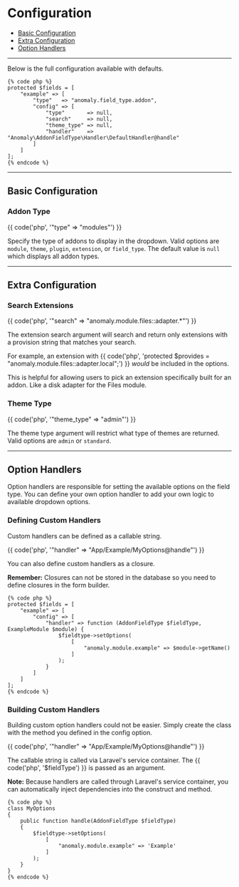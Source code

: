 # Configuration

- [Basic Configuration](#basic)
- [Extra Configuration](#extra)
- [Option Handlers](#handlers)

<hr>

Below is the full configuration available with defaults.

    {% code php %}
    protected $fields = [
        "example" => [
            "type"   => "anomaly.field_type.addon",
            "config" => [
                "type"       => null,
                "search"     => null,
                "theme_type" => null,
                "handler"    => "Anomaly\AddonFieldType\Handler\DefaultHandler@handle"
            ]
        ]
    ];
    {% endcode %}

<hr>

<a name="basic"></a>
## Basic Configuration

### Addon Type

{{ code('php', '"type" => "modules"') }}

Specify the type of addons to display in the dropdown. Valid options are `module`, `theme`, `plugin`, `extension`, or `field_type`. The default value is `null` which displays all addon types.

<hr>

<a name="extra"></a>
## Extra Configuration

### Search Extensions

{{ code('php', '"search" => "anomaly.module.files::adapter.*"') }}

The extension search argument will search and return only extensions with a provision string that matches your search.

For example, an extension with {{ code('php', 'protected $provides = "anomaly.module.files::adapter.local";') }} *would* be included in the options.

This is helpful for allowing users to pick an extension specifically built for an addon. Like a disk adapter for the Files module. 

### Theme Type

{{ code('php', '"theme_type" => "admin"') }}

The theme type argument will restrict what type of themes are returned. Valid options are `admin` or `standard`.

<hr>

<a name="handlers"></a>
## Option Handlers

Option handlers are responsible for setting the available options on the field type. You can define your own option handler to add your own logic to available dropdown options.

### Defining Custom Handlers

Custom handlers can be defined as a callable string.

{{ code('php', '"handler" => "App/Example/MyOptions@handle"') }}

You can also define custom handlers as a closure.

<div class="alert alert-info">
    <strong>Remember:</strong> Closures can not be stored in the database so you need to define closures in the form builder.
</div>

    {% code php %}
    protected $fields = [
        "example" => [
            "config" => [
                "handler" => function (AddonFieldType $fieldType, ExampleModule $module) {
                    $fieldtype->setOptions(
                        [
                            "anomaly.module.example" => $module->getName()
                        ]
                    );
                }
            ]
        ]
    ];
    {% endcode %} 

### Building Custom Handlers

Building custom option handlers could not be easier. Simply create the class with the method you defined in the config option.

{{ code('php', '"handler" => "App/Example/MyOptions@handle"') }}

The callable string is called via Laravel's service container. The {{ code('php', '$fieldType') }} is passed as an argument.

<div class="alert alert-primary">
<strong>Note:</strong> Because handlers are called through Laravel's service container, you can automatically inject dependencies into the construct and method.
</div>

    {% code php %}
    class MyOptions
    {
        public function handle(AddonFieldType $fieldType)
        {
            $fieldtype->setOptions(
                [
                    "anomaly.module.example" => 'Example'
                ]
            );
        }
    }
    {% endcode %}
